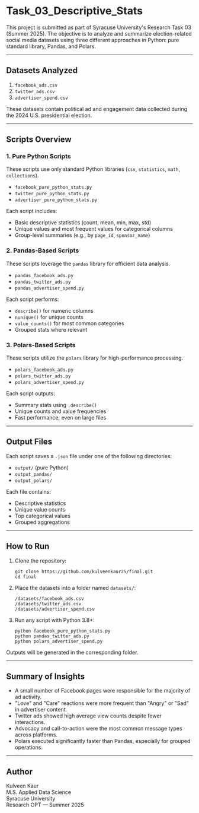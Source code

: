 
# Task_03_Descriptive_Stats

This project is submitted as part of Syracuse University's Research Task 03 (Summer 2025). The objective is to analyze and summarize election-related social media datasets using three different approaches in Python: pure standard library, Pandas, and Polars.

---

## Datasets Analyzed

1. `facebook_ads.csv`  
2. `twitter_ads.csv`  
3. `advertiser_spend.csv`  

These datasets contain political ad and engagement data collected during the 2024 U.S. presidential election.

---

## Scripts Overview

### 1. Pure Python Scripts
These scripts use only standard Python libraries (`csv`, `statistics`, `math`, `collections`).

- `facebook_pure_python_stats.py`
- `twitter_pure_python_stats.py`
- `advertiser_pure_python_stats.py`

Each script includes:
- Basic descriptive statistics (count, mean, min, max, std)
- Unique values and most frequent values for categorical columns
- Group-level summaries (e.g., by `page_id`, `sponsor_name`)

### 2. Pandas-Based Scripts
These scripts leverage the `pandas` library for efficient data analysis.

- `pandas_facebook_ads.py`
- `pandas_twitter_ads.py`
- `pandas_advertiser_spend.py`

Each script performs:
- `describe()` for numeric columns
- `nunique()` for unique counts
- `value_counts()` for most common categories
- Grouped stats where relevant

### 3. Polars-Based Scripts
These scripts utilize the `polars` library for high-performance processing.

- `polars_facebook_ads.py`
- `polars_twitter_ads.py`
- `polars_advertiser_spend.py`

Each script outputs:
- Summary stats using `.describe()`
- Unique counts and value frequencies
- Fast performance, even on large files

---

## Output Files

Each script saves a `.json` file under one of the following directories:

- `output/` (pure Python)
- `output_pandas/`  
- `output_polars/`

Each file contains:
- Descriptive statistics
- Unique value counts
- Top categorical values
- Grouped aggregations

---

## How to Run

1. Clone the repository:
   ```
   git clone https://github.com/kulveenkaur25/final.git
   cd final
   ```

2. Place the datasets into a folder named `datasets/`:
   ```
   /datasets/facebook_ads.csv
   /datasets/twitter_ads.csv
   /datasets/advertiser_spend.csv
   ```

3. Run any script with Python 3.8+:
   ```
   python facebook_pure_python_stats.py
   python pandas_twitter_ads.py
   python polars_advertiser_spend.py
   ```

Outputs will be generated in the corresponding folder.

---

## Summary of Insights

- A small number of Facebook pages were responsible for the majority of ad activity.
- "Love" and "Care" reactions were more frequent than "Angry" or "Sad" in advertiser content.
- Twitter ads showed high average view counts despite fewer interactions.
- Advocacy and call-to-action were the most common message types across platforms.
- Polars executed significantly faster than Pandas, especially for grouped operations.

---

## Author

Kulveen Kaur  
M.S. Applied Data Science  
Syracuse University  
Research OPT — Summer 2025
